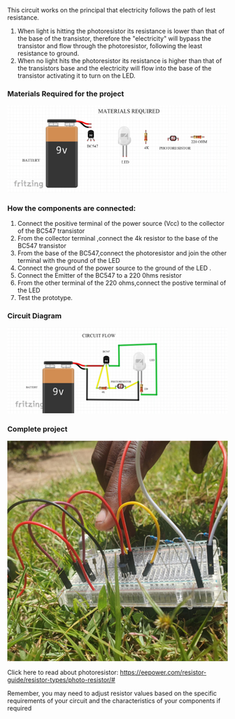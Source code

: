 This circuit works on the principal that electricity follows the path of lest resistance. 
1. When light is hitting the photoresistor its resistance is lower than that of the base of the transistor, therefore the "electricity" will bypass the transistor and flow through the photoresistor, following the least resistance to ground. 
2. When no light hits the photoresistor its resistance is higher than that of the transistors base and the electricity will flow into the base of the transistor activating it to turn on the LED.

### Materials Required for the project  

 ![materials for the circuit](/images/Auto-light-materialss.jpg)

### How the components are connected:

1. Connect the positive terminal of the power source (Vcc) to the collector of the BC547 transistor
2. From the collector terminal ,connect the 4k resistor to the base of the BC547 transistor 
3. From the base  of the BC547,connect the photoresistor and join the other terminal with the ground of the LED 
4. Connect the ground of the power source to the ground  of the LED .
5. Connect the Emitter of the BC547 to a 220 0hms resistor 
6. From the other terminal of the 220 ohms,connect the postive terminal of the LED
7. Test the prototype. 

### Circuit Diagram

 ![Circuit Flow](/images/Circuit-flow.jpg)

### Complete project 

 ![Automatic Night Light](/images/complete-circuit.jpg)

Click here to read about photoresistor:
https://eepower.com/resistor-guide/resistor-types/photo-resistor/#

Remember, you may need to adjust resistor values based on the specific requirements of your circuit and the characteristics of your components if required 


